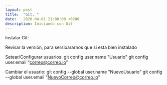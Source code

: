 ```yaml
---
layout: post
title:  "Git, "
date:   2020-04-01 21:00:00 +0200
description: Iniciando con Git
---
```


Instalar Git:

Revisar la versión, para sersioararnos que si esta bien instalado

Setear/Configurar usuarios:
git config user.name "Usuario"
git config user.email "correo@correo.io"

Cambiar el usuario:
git config --global user.name "NuevoUsuario"
git config --global user.email "NuevoCorreo@correo.io"
